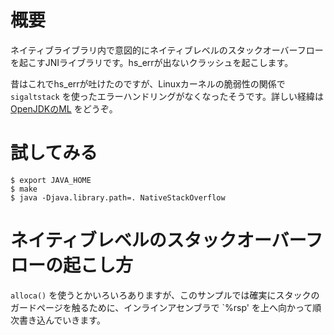 # 概要

ネイティブライブラリ内で意図的にネイティブレベルのスタックオーバーフローを起こすJNIライブラリです。hs_errが出ないクラッシュを起こします。

昔はこれでhs_errが吐けたのですが、Linuxカーネルの脆弱性の関係で `sigaltstack` を使ったエラーハンドリングがなくなったそうです。詳しい経緯は [OpenJDKのML](http://mail.openjdk.java.net/pipermail/hotspot-runtime-dev/2011-August/002354.html) をどうぞ。

# 試してみる

```
$ export JAVA_HOME
$ make
$ java -Djava.library.path=. NativeStackOverflow
```

# ネイティブレベルのスタックオーバーフローの起こし方

`alloca()` を使うとかいろいろありますが、このサンプルでは確実にスタックのガードページを触るために、インラインアセンブラで `%rsp' を上へ向かって順次書き込んでいきます。
